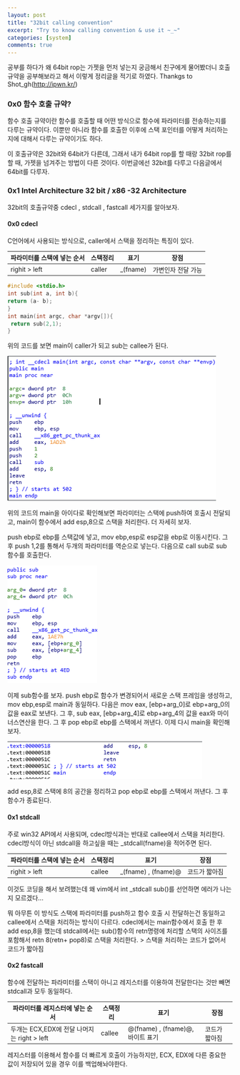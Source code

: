 ```yaml
---
layout: post
title: "32bit calling convention"
excerpt: "Try to know calling convention & use it ~_~"
categories: [system]
comments: true 
---
```


공부를 하다가 왜 64bit rop는 가젯을 먼저 넣는지 궁금해서 친구에게 물어봤더니 호출 규약을 공부해보라고 해서 이렇게 정리글을 적기로 하였다. Thankgs to Shot_gh(http://ipwn.kr/)

### 0x0 함수 호출 규약?

함수 호출 규약이란 함수를 호출할 때 어떤 방식으로 함수에 파라미터를 전송하는지를 다루는 규약이다. 
이뿐만 아니라 함수를 호출한 이후에 스택 포인터를 어떻게 처리하는지에 대해서 다루는 규약이기도 하다.

이 호출규약은 32bit와 64bit가 다른데, 그래서 내가 64bit rop를 할 때랑 32bit rop를 할 때, 가젯을 넘겨주는 방법이 다른 것이다.  이번글에선 32bit를 다루고 다음글에서 64bit를 다루자. 



### 0x1  Intel Architecture 32 bit / x86 -32 Architecture

32bit의 호출규약중 cdecl , stdcall , fastcall 세가지를 알아보자.

#### 0x0 cdecl

C언어에서 사용되는 방식으로, caller에서 스택을 정리하는 특징이 있다.

| 파라미터를 스택에 넣는 순서 | 스택정리 | 표기     | 장점               |
| --------------------------- | -------- | -------- | ------------------ |
| righit > left               | caller   | _(fname) | 가변인자 전달 가능 |

```c
#include <stdio.h>
int sub(int a, int b){
return (a- b);
}
int main(int argc, char *argv[]){
 return sub(2,1);
}
```

위의 코드를 보면 main이 caller가 되고 sub는 callee가 된다.  

![con1](/img/con1.png)

위의 코드의 main을 아이다로 확인해보면 파라미터는 스택에 push하여 호출시 전달되고, main이 함수에서 add esp,8으로 스택을 처리한다.  더 자세히 보자. 

push ebp로 ebp를 스택값에 넣고, mov ebp,esp로 esp값을 ebp로 이동시킨다.  그 후 push 1,2를 통해서 두개의 파라미터를 역순으로 넣는다. 다음으로 call sub로 sub함수를 호출한다. 

![con2](/img/con2.png)

이제 sub함수를 보자. push ebp로 함수가 변경되어서 새로운 스택 프레임을 생성하고, mov ebp,esp로 main과 동일하다. 다음은 mov eax, [ebp+arg_0]로 ebp+arg_0의 값을 eax로 보낸다. 
그 후, sub eax, [ebp+arg_4]로 ebp+arg_4의 값을 eax와 마이너스연산을 한다. 그 후 pop ebp로 ebp를 스택에서 꺼낸다.  이제 다시 main을 확인해보자.

![con3](/img/con3.png)

add esp,8로 스택에 8의 공간을 정리하고 pop ebp로 ebp를 스택에서 꺼낸다. 그 후 함수가 종료된다. 



#### 0x1 stdcall 

주로 win32 API에서 사용되며, cdecl방식과는 반대로 callee에서 스택을 처리한다. cdecl방식이 아닌 stdcall을 하고싶을 때는 _stdcall(fname)을 적어주면 된다.

| 파라미터를 스택에 넣는 순서 | 스택정리 | 표기                | 장점          |
| --------------------------- | -------- | ------------------- | ------------- |
| righit > left               | callee   | _(fname) , (fname)@ | 코드가 짧아짐 |

이것도 코딩을 해서 보려했는데 왜 vim에서 int _stdcall sub()를 선언하면 에러가 나는지 모르겠다... 

뭐 아무튼 이 방식도 스택에 파라미터를 push하고 함수 호출 시 전달하는건 동일하고 callee에서 스택을 처리하는 방식이 다르다. cdecl에서는 main함수에서 호출 한 후 add esp,8을 했는데 
stdcall에서는 sub()함수의 retn명령에 처리할 스택의 사이즈를 포함해서  retn 8(retn+ pop8)로 스택을 처리한다. > 스택을 처리하는 코드가 없어서 코드가 짧아짐

#### 0x2 fastcall

함수에 전달하는 파라미터를 스택이 아니고 레지스터를 이용하여 전달한다는 것만 빼면 stdcall과 모두 동일하다.

| 파라미터를 레지스터에 넣는 순서             | 스택정리 | 표기                            | 장점          |
| ------------------------------------------- | -------- | ------------------------------- | ------------- |
| 두개는 ECX,EDX에 전달 나머지는 right > left | callee   | @(fname) , (fname)@,바이트 표기 | 코드가 짧아짐 |

레지스터를 이용해서 함수를 더 빠르게 호출이 가능하지만, ECX, EDX에 다른 중요한 값이 저장되어 있을 경우 이를 백업해놔야한다. 
